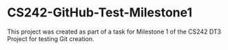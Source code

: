 # CS242-GitHub-Test-Milestone1
This project was created as part of a task for Milestone 1 of the CS242 DT3 Project for testing Git creation.
